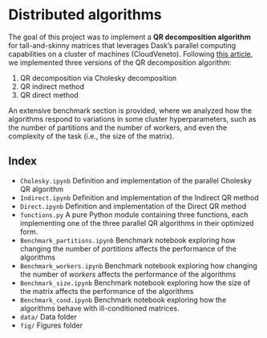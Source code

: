 # Distributed algorithms

The goal of this project was to implement a **QR decomposition algorithm** for tall-and-skinny matrices that leverages Dask’s parallel computing capabilities on a cluster of machines (CloudVeneto). Following [this article](https://arxiv.org/abs/1301.1071), we implemented three versions of the QR decomposition algorithm:
1) QR decomposition via Cholesky decomposition
2) QR indirect method
3) QR direct method

An extensive benchmark section is provided, where we analyzed how the algorithms respond to variations in some cluster hyperparameters, such as the number of partitions and the number of workers, and even the complexity of the task (i.e., the size of the matrix).

## Index
- `Cholesky.ipynb` Definition and implementation of the parallel Cholesky QR algorithm
- `Indirect.ipynb` Definition and implementation of the Indirect QR method
- `Direct.ipynb` Definition and implementation of the Direct QR method
- `functions.py` A pure Python module containing three functions, each implementing one of the three parallel QR algorithms in their optimized form.
- `Benchmark_partitions.ipynb` Benchmark notebook exploring how changing the number of _partitions_ affects the performance of the algorithms
- `Benchmark_workers.ipynb` Benchmark notebook exploring how changing the number of _workers_ affects the performance of the algorithms
- `Benchmark_size.ipynb` Benchmark notebook exploring how the size of the matrix affects the performance of the algorithms
- `Benchmark_cond.ipynb` Benchmark notebook exploring how the algorithms behave with ill-conditioned matrices.
- `data/` Data folder
- `fig/` Figures folder